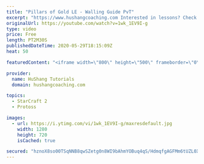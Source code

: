 ```yaml
---
title: "Pillars of Gold LE - Walling Guide PvT"
excerpt: "https://www.hushangcoaching.com Interested in lessons? Check out the website for more information ------------------------------------------------------------------------------------------------------- Want to support HuShang Tutorials directly? Patreon is a website where you can contribute a monthly"
originalUrl: https://youtube.com/watch?v=1wk_1EV9I-g
type: video
price: Free
length: PT2M30S
publishedDateTime: 2020-05-29T18:15:09Z
heat: 50

featuredContent: "<iframe width=\"800\" height=\"500\" frameborder=\"0\" src=\"https://www.youtube.com/embed/1wk_1EV9I-g\" allow=\"accelerometer; autoplay; encrypted-media; gyroscope; picture-in-picture\" allowfullscreen></iframe>"

provider:
  name: HuShang Tutorials
  domain: hushangcoaching.com

topics:
  - StarCraft 2
  - Protoss

images:
  - url: https://i.ytimg.com/vi/1wk_1EV9I-g/maxresdefault.jpg
    width: 1280
    height: 720
    isCached: true

secured: "hznoX8so00TSqNNB8qwSZetg0n8WI9bAhmYOBuq4qS/HdmqfgAGFMm6tUZL0XHevt3MSpX9E9xzX+IlSJAEiMHyW3iAIzuOt9Br225joLvcZ3Nw5usAthw6a6qC+PqaCDTTX52AxQ8sX4Mpi81sC693Ud9ihgSnyij28kJRSU20n+LE1P+Q99xnCe3Icis4FCA5sxq9HP8BV08I0mimhpFp3hxGmQFsE/MiYh5mDZum9DAkXRmYgDAAW2kV1Fohx1lYVloF0Q3FZh8iHJr9TJ74zxF42inHmQsi33Wqb5Q/C+rrn19pnhVknQv3utYhvfgqIwuun42PDDtUj1pcs2s23uB/ezqp/XUIQ3KfzrcjT/0+4n8Nve8ynVQmvxSz3d42hpZHOaDyn7wW7RV9k2PnULr2yoIXdWkWE2UiQY5o=;0li+oz5SYaaH4X6/KJdSxw=="
---
```


